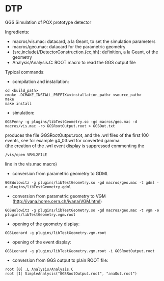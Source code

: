 # DTP

GGS Simulation of POX prototype detector

Ingredients:

- macros/vis.mac: datacard, a la Geant, to set the simulation parameters 
- macros/geo.mac: datacard for the parametric geometry
- {src,include}/DetectorConstruction.{cc,hh}: definition, a la Geant, of the geometry 
- Analysis/Analysis.C: ROOT macro to read the GGS output file

Typical commands:

- compilation and installation:

```
cd <build_path>
cmake -DCMAKE_INSTALL_PREFIX=<installation_path> <source_path>
make
make install
```

- simulation:

```
GGSPenny -g plugins/libTestGeometry.so -gd macros/geo.mac -d macros/vis.mac -ro GGSRootOutput.root > GGSOut.txt
```
  
produces the file GGSRootOutput.root, and the .wrl files of the first 100 events, see for example g4_03.wrl for converted gamma  
(the creation of the .wrl event display is suppressed commenting the
```
/vis/open VRML2FILE
```
line in the vis.mac macro)

- conversion from parametric geometry to GDML
```
GGSWolowitz -g plugins/libTestGeometry.so -gd macros/geo.mac -t gdml -o plugins/libTestGeometry.gdml
```

- conversion from parametric geometry to VGM (http://ivana.home.cern.ch/ivana/VGM.html)
```
GGSWolowitz -g plugins/libTestGeometry.so -gd macros/geo.mac -t vgm -o plugins/libTestGeometry.vgm.root
```

- opening of the geometry display:
```
GGSLeonard -g plugins/libTestGeometry.vgm.root
```

- opening of the event display:
```
GGSLeonard -g plugins/libTestGeometry.vgm.root -i GGSRootOutput.root
```

- conversion from GGS output to plain ROOT file:
```
root [0] .L Analysis/Analysis.C 
root [1] SimpleAnalysis("GGSRootOutput.root", "anaOut.root")
```

